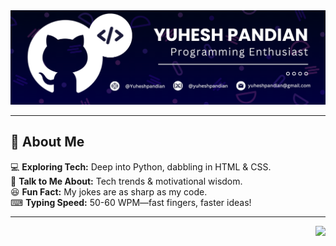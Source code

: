 <div align="center">
  <img src="Github_Profile_Banner.png" alt="Profile Banner">
</div>

---

## 🚀 About Me

💻 **Exploring Tech:** Deep into Python, dabbling in HTML & CSS.  
📢 **Talk to Me About:** Tech trends & motivational wisdom.  
😆 **Fun Fact:** My jokes are as sharp as my code.  
⌨ **Typing Speed:** 50-60 WPM—fast fingers, faster ideas!  
 

---

<img align="right" src="https://komarev.com/ghpvc/?username=YuheshPandian&style=flat&color=1a1a5f&abbreviated=true" height="23px">
